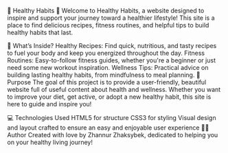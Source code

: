 🌿 Healthy Habits 🌿
Welcome to Healthy Habits, a website designed to inspire and support your journey toward a healthier lifestyle! This site is a place to find delicious recipes, fitness routines, and helpful tips to build healthy habits that last.

🥗 What’s Inside?
Healthy Recipes: Find quick, nutritious, and tasty recipes to fuel your body and keep you energized throughout the day.
Fitness Routines: Easy-to-follow fitness guides, whether you're a beginner or just need some new workout inspiration.
Wellness Tips: Practical advice on building lasting healthy habits, from mindfulness to meal planning.
🚀 Purpose
The goal of this project is to provide a user-friendly, beautiful website full of useful content about health and wellness. Whether you want to improve your diet, get active, or adopt a new healthy habit, this site is here to guide and inspire you!

💻 Technologies Used
HTML5 for structure
CSS3 for styling
Visual design and layout crafted to ensure an easy and enjoyable user experience
👩‍💻 Author
Created with love by Zhannur Zhaksybek, dedicated to helping you on your healthy living journey!